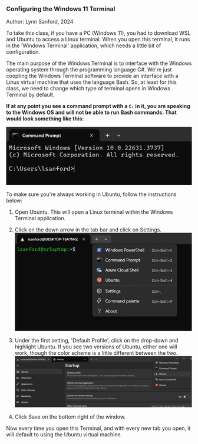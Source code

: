### Configuring the Windows 11 Terminal
Author: Lynn Sanford, 2024

To take this class, if you have a PC (Windows 11), you had to download WSL and Ubuntu to access a Linux terminal. When you open this terminal, it runs in the 'Windows Terminal' application, which needs a little bit of configuration.

The main purpose of the Windows Terminal is to interface with the Windows operating system through the programming language C#. We're just coopting the Windows Terminal software to provide an interface with a Linux virtual machine that uses the language Bash. So, at least for this class, we need to change which type of terminal opens in Windows Terminal by default.

**If at any point you see a command prompt with a `C:` in it, you are speaking to the Windows OS and will not be able to run Bash commands. That would look something like this:**

![Windows command prompt](md_images/windows_command_prompt.png)

To make sure you're always working in Ubuntu, follow the instructions below:

1. Open Ubuntu. This will open a Linux terminal within the Windows Terminal application.

2. Click on the down arrow in the tab bar and click on Settings.
![Terminal list](md_images/terminal_list.png)

3. Under the first setting, 'Default Profile', click on the drop-down and highlight Ubuntu. If you see two versions of Ubuntu, either one will work, though the color scheme is a little different between the two.
![Highlighting Ubuntu profile](md_images/profile_highlight.png)

4. Click Save on the bottom right of the window.

Now every time you open this Terminal, and with every new tab you open, it will default to using the Ubuntu virtual machine.
